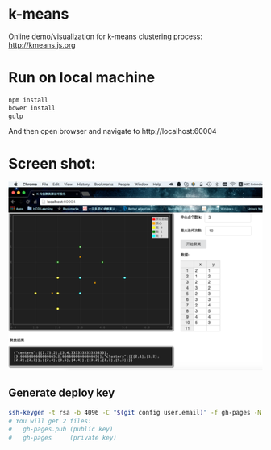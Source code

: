 # k-means
Online demo/visualization for k-means clustering process: http://kmeans.js.org

# Run on local machine
```
npm install
bower install
gulp
```
And then open browser and navigate to http://localhost:60004

# Screen shot:
![k-means screen shot](./assets/screenshot.png)


## Generate deploy key
```bash
ssh-keygen -t rsa -b 4096 -C "$(git config user.email)" -f gh-pages -N ""
# You will get 2 files:
#   gh-pages.pub (public key)
#   gh-pages     (private key)
```
